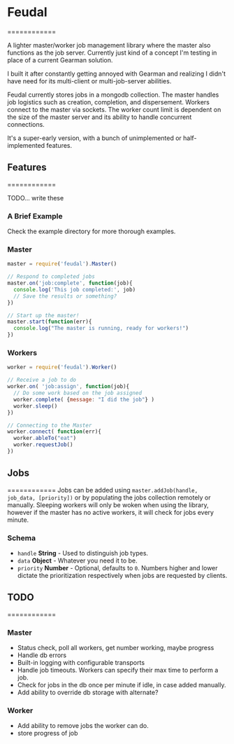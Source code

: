 # Feudal
============

A lighter master/worker job management library where the master also functions as the job server. Currently just kind of a concept I'm testing in place of a current Gearman solution.

I built it after constantly getting annoyed with Gearman and realizing I didn't have need for its multi-client or multi-job-server abilities.

Feudal currently stores jobs in a mongodb collection. The master handles job logistics such as creation, completion, and dispersement. Workers connect to the master via sockets. The worker count limit is dependent on the size of the master server and its ability to handle concurrent connections.

It's a super-early version, with a bunch of unimplemented or half-implemented features.

## Features
============

TODO... write these

### A Brief Example

Check the example directory for more thorough examples.

### Master
```javascript
master = require('feudal').Master()

// Respond to completed jobs
master.on('job:complete', function(job){
  console.log('This job completed:', job)
  // Save the results or something?
})

// Start up the master!
master.start(function(err){
  console.log("The master is running, ready for workers!")
})
```


### Workers
```javascript
worker = require('feudal').Worker()

// Receive a job to do
worker.on( 'job:assign', function(job){
  // Do some work based on the job assigned
  worker.complete( {message: "I did the job"} )
  worker.sleep()
})

// Connecting to the Master
worker.connect( function(err){
  worker.ableTo("eat")
  worker.requestJob()
})
```

## Jobs
============
Jobs can be added using `master.addJob(handle, job_data, [priority])` or by populating the jobs collection remotely or manually. Sleeping workers will only be woken when using the library, however if the master has no active workers, it will check for jobs every minute.

### Schema
+ `handle` **String** - Used to distinguish job types.
+ `data` **Object** - Whatever you need it to be.
+ `priority` **Number** - Optional, defaults to `0`. Numbers higher and lower dictate the prioritization respectively when jobs are requested by clients.


## TODO
============
### Master
+ Status check, poll all workers, get number working, maybe progress
+ Handle db errors
+ Built-in logging with configurable transports
+ Handle job timeouts. Workers can specify their max time to perform a job.
+ Check for jobs in the db once per minute if idle, in case added manually.
+ Add ability to override db storage with alternate?

### Worker
+ Add ability to remove jobs the worker can do.
+ store progress of job
